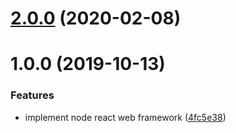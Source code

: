 <a name="2.0.0"></a>
# [2.0.0](https://github.com/easy-team/res/compare/1.0.0...2.0.0) (2020-02-08)



# 1.0.0 (2019-10-13)


### Features

* implement node react web framework ([4fc5e38](https://github.com/easy-team/res/commit/4fc5e38))





